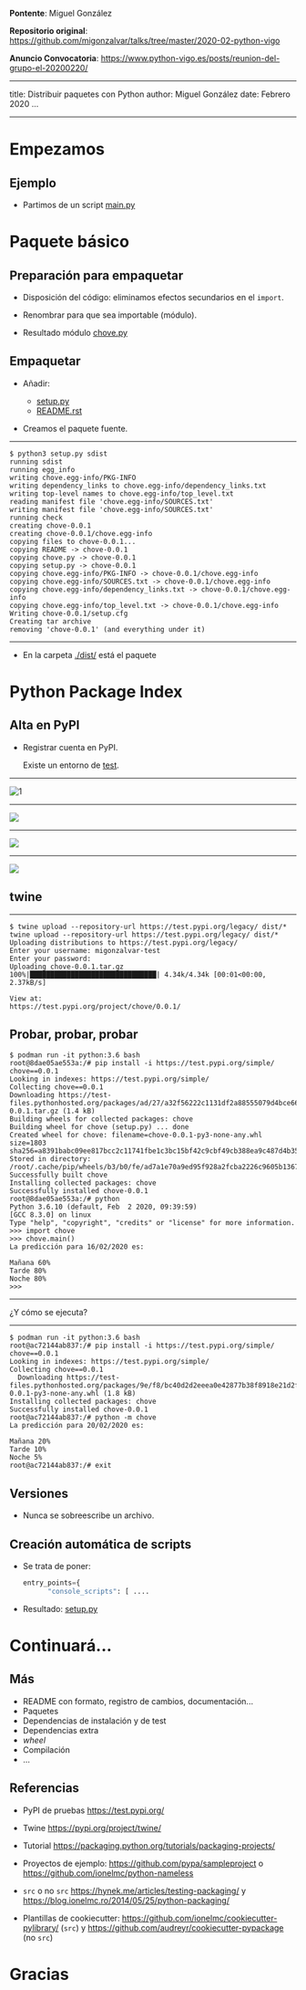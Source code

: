 **Pontente**: Miguel González

**Repositorio original**: https://github.com/migonzalvar/talks/tree/master/2020-02-python-vigo

**Anuncio Convocatoria**: https://www.python-vigo.es/posts/reunion-del-grupo-el-20200220/

---
title: Distribuir paquetes con Python
author: Miguel González
date: Febrero 2020
...

------

# Empezamos

## Ejemplo

- Partimos de un script [main.py](01-script/main.py)

# Paquete básico

## Preparación para empaquetar

- Disposición del código: eliminamos efectos secundarios en el `import`.

- Renombrar para que sea importable (módulo).

- Resultado módulo [chove.py](02-modulo/chove.py)

## Empaquetar

- Añadir:

  - [setup.py](03-setup/setup.py)
  - [README.rst](03-setup/README.rst)

- Creamos el paquete fuente.

------

```console
$ python3 setup.py sdist
running sdist
running egg_info
writing chove.egg-info/PKG-INFO
writing dependency_links to chove.egg-info/dependency_links.txt
writing top-level names to chove.egg-info/top_level.txt
reading manifest file 'chove.egg-info/SOURCES.txt'
writing manifest file 'chove.egg-info/SOURCES.txt'
running check
creating chove-0.0.1
creating chove-0.0.1/chove.egg-info
copying files to chove-0.0.1...
copying README -> chove-0.0.1
copying chove.py -> chove-0.0.1
copying setup.py -> chove-0.0.1
copying chove.egg-info/PKG-INFO -> chove-0.0.1/chove.egg-info
copying chove.egg-info/SOURCES.txt -> chove-0.0.1/chove.egg-info
copying chove.egg-info/dependency_links.txt -> chove-0.0.1/chove.egg-info
copying chove.egg-info/top_level.txt -> chove-0.0.1/chove.egg-info
Writing chove-0.0.1/setup.cfg
Creating tar archive
removing 'chove-0.0.1' (and everything under it)
```

------

- En la carpeta [./dist/](03-setup/dist/) está el paquete

# Python Package Index

## Alta en PyPI

- Registrar cuenta en PyPI.

  Existe un entorno de [test](https://test.pypi.org/).

------

![1](04-pypi/01-Index.png)

------

![](04-pypi/02-Log-in.png)

------

![](04-pypi/03-Your-projects.png)

------

![](04-pypi/05-Add-API-token.png)

## twine

------

```console
$ twine upload --repository-url https://test.pypi.org/legacy/ dist/*
twine upload --repository-url https://test.pypi.org/legacy/ dist/*
Uploading distributions to https://test.pypi.org/legacy/
Enter your username: migonzalvar-test
Enter your password:
Uploading chove-0.0.1.tar.gz
100%|███████████████████████████████| 4.34k/4.34k [00:01<00:00, 2.37kB/s]

View at:
https://test.pypi.org/project/chove/0.0.1/
```

## Probar, probar, probar

```console
$ podman run -it python:3.6 bash
root@8dae05ae553a:/# pip install -i https://test.pypi.org/simple/ chove==0.0.1
Looking in indexes: https://test.pypi.org/simple/
Collecting chove==0.0.1
Downloading https://test-files.pythonhosted.org/packages/ad/27/a32f56222c1131df2a88555079d4bce66e0576c277231721d2eb139fa556/chove-0.0.1.tar.gz (1.4 kB)
Building wheels for collected packages: chove
Building wheel for chove (setup.py) ... done
Created wheel for chove: filename=chove-0.0.1-py3-none-any.whl size=1803 sha256=a8391babc09ee817bcc2c11741fbe1c3bc15bf42c9cbf49cb388ea9c487d4b35
Stored in directory: /root/.cache/pip/wheels/b3/b0/fe/ad7a1e70a9ed95f928a2fcba2226c9605b136731b66fa487e7
Successfully built chove
Installing collected packages: chove
Successfully installed chove-0.0.1
root@8dae05ae553a:/# python
Python 3.6.10 (default, Feb  2 2020, 09:39:59)
[GCC 8.3.0] on linux
Type "help", "copyright", "credits" or "license" for more information.
>>> import chove
>>> chove.main()
La predicción para 16/02/2020 es:

Mañana 60%
Tarde 80%
Noche 80%
>>>
```

------

¿Y cómo se ejecuta?

------

```console
$ podman run -it python:3.6 bash
root@ac72144ab837:/# pip install -i https://test.pypi.org/simple/ chove==0.0.1
Looking in indexes: https://test.pypi.org/simple/
Collecting chove==0.0.1
  Downloading https://test-files.pythonhosted.org/packages/9e/f8/bc40d2d2eeea0e42877b38f8918e21d2fc3b69fb8ce885fc95e0fa5f4cf7/chove-0.0.1-py3-none-any.whl (1.8 kB)
Installing collected packages: chove
Successfully installed chove-0.0.1
root@ac72144ab837:/# python -m chove
La predicción para 20/02/2020 es:

Mañana 20%
Tarde 10%
Noche 5%
root@ac72144ab837:/# exit
```

## Versiones

- Nunca se sobreescribe un archivo.

## Creación automática de scripts

- Se trata de poner:

  ```python
  entry_points={
        "console_scripts": [ ....
  ```

- Resultado: [setup.py](05-entry_points/setup.py)

# Continuará...

## Más

- README con formato, registro de cambios, documentación...
- Paquetes
- Dependencias de instalación y de test
- Dependencias extra
- _wheel_
- Compilación
- ...

## Referencias

- PyPI de pruebas https://test.pypi.org/

- Twine https://pypi.org/project/twine/

- Tutorial https://packaging.python.org/tutorials/packaging-projects/

- Proyectos de ejemplo: https://github.com/pypa/sampleproject
  o https://github.com/ionelmc/python-nameless

- `src` o no `src` https://hynek.me/articles/testing-packaging/ y
  https://blog.ionelmc.ro/2014/05/25/python-packaging/

- Plantillas de cookiecutter:
  https://github.com/ionelmc/cookiecutter-pylibrary/ (`src`)
  y https://github.com/audreyr/cookiecutter-pypackage (no `src`)

# Gracias
